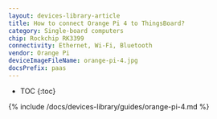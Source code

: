 ```yaml
---
layout: devices-library-article
title: How to connect Orange Pi 4 to ThingsBoard?
category: Single-board computers
chip: Rockchip RK3399
connectivity: Ethernet, Wi-Fi, Bluetooth
vendor: Orange Pi
deviceImageFileName: orange-pi-4.jpg
docsPrefix: paas
---
```



* TOC
{:toc}

{% include /docs/devices-library/guides/orange-pi-4.md %}